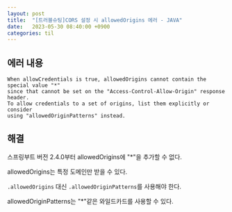 ```yaml
---
layout: post
title:  "[트러블슈팅]CORS 설정 시 allowedOrigins 에러 - JAVA"
date:   2023-05-30 08:40:00 +0900
categories: til
---
```


## 에러 내용
```
When allowCredentials is true, allowedOrigins cannot contain the special value "*" 
since that cannot be set on the "Access-Control-Allow-Origin" response header. 
To allow credentials to a set of origins, list them explicitly or consider 
using "allowedOriginPatterns" instead.
```

## 해결

스프링부트 버전 2.4.0부터 allowedOrigins에 "*"을 추가할 수 없다.

allowedOrigins는 특정 도메인만 받을 수 있다.

<code>.allowedOrigins</code> 대신 <code>.allowedOriginPatterns</code>를 사용해야 한다.

allowedOriginPatterns는 "*"같은 와일드카드를 사용할 수 있다.